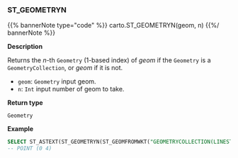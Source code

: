 ### ST_GEOMETRYN

{{% bannerNote type="code" %}}
carto.ST_GEOMETRYN(geom, n)
{{%/ bannerNote %}}

**Description**

Returns the _n_-th `Geometry` (1-based index) of _geom_ if the `Geometry` is a `GeometryCollection`, or _geom_ if it is not.

* `geom`: `Geometry` input geom.
* `n`: `Int` input number of geom to take.

**Return type**

`Geometry`

**Example**

``` sql
SELECT ST_ASTEXT(ST_GEOMETRYN(ST_GEOMFROMWKT("GEOMETRYCOLLECTION(LINESTRING(1 1, 2 3), POINT(0 4), LINESTRING EMPTY)"), 2))
-- POINT (0 4)
```